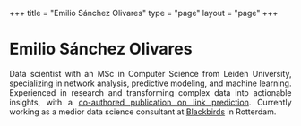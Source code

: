 +++
title = "Emilio Sánchez Olivares"
type = "page"
layout = "page"
+++

# Emilio Sánchez Olivares

<div style="max-width: 900px; margin: auto; text-align: justify;">
    Data scientist with an MSc in Computer Science from Leiden University, specializing in network analysis, predictive modeling, and machine learning. Experienced in research and transforming complex data into actionable insights, with a <a href="/framework-pretrained-link-prediction.pdf">co-authored publication on link prediction</a>. Currently working as a medior data science consultant at <a href="https://www.blackbirds.ai/">Blackbirds</a> in Rotterdam.
</div>

<!-- Include Font Awesome -->
<link rel="stylesheet" href="https://cdnjs.cloudflare.com/ajax/libs/font-awesome/6.4.0/css/all.min.css">

<!-- Social Icons Section -->
<div style="margin-top: 20px; display: flex; justify-content: center; gap: 15px; flex-wrap: wrap;">
    <a href="mailto:hello@emiliosao.com" style="text-decoration: none; color: currentColor;"><i class="fas fa-envelope" style="font-size: 24px;"></i></a>
    <a href="https://scholar.google.com/citations?user=Ue2RRtcAAAAJ" style="text-decoration: none; color: currentColor;"><i class="fas fa-graduation-cap" style="font-size: 24px;"></i></a>
    <a href="https://github.com/emiliosao" style="text-decoration: none; color: currentColor;"><i class="fab fa-github" style="font-size: 24px;"></i></a>
    <a href="https://www.linkedin.com/in/emiliosao/" style="text-decoration: none; color: currentColor;"><i class="fa-brands fa-linkedin-in" style="font-size: 24px;"></i></a>
    <!-- <a href="https://bsky.app/profile/emiliosao.me" style="text-decoration: none; color: currentColor;"><i class="fas fa-cloud" style="font-size: 24px;"></i></a> -->
    <a href="https://letterboxd.com/emiliosao/" style="text-decoration: none; color: currentColor;"><i class="fas fa-film" style="font-size: 24px;"></i></a>
</div>

<!-- Mastodon verification links -->
<a rel="me" href="https://mastodon.world/@emiliosao" style="display: none;">Mastodon</a>
<a rel="me" href="https://mastodon.social/@emiliosao" style="display: none;">Mastodon</a>